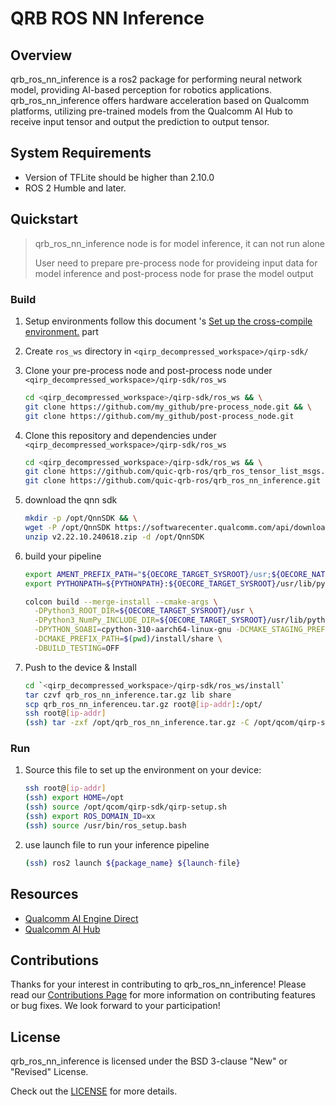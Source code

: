 # QRB ROS NN Inference

## Overview

qrb_ros_nn_inference is a ros2 package for performing neural network model, providing AI-based perception for robotics applications. qrb_ros_nn_inference
offers hardware acceleration based on Qualcomm platforms, utilizing pre-trained models from the Qualcomm AI Hub to receive input tensor and output the prediction to output tensor.

## System Requirements

- Version of TFLite should be higher than 2.10.0
- ROS 2 Humble and later.

## Quickstart

> qrb_ros_nn_inference node is for model inference, it can not run alone
>
> User need to prepare pre-process node for provideing input data for model inference and post-process node for prase the model output

### Build

1. Setup environments follow this document 's [Set up the cross-compile environment.](https://docs.qualcomm.com/bundle/publicresource/topics/80-65220-2/develop-your-first-application_6.html?product=1601111740013072&facet=Qualcomm%20Intelligent%20Robotics%20(QIRP)%20Product%20SDK&state=releasecandidate) part

2. Create `ros_ws` directory in `<qirp_decompressed_workspace>/qirp-sdk/`

3. Clone your pre-process node and post-process node under `<qirp_decompressed_workspace>/qirp-sdk/ros_ws`

   ```bash
   cd <qirp_decompressed_workspace>/qirp-sdk/ros_ws && \
   git clone https://github.com/my_github/pre-process_node.git && \
   git clone https://github.com/my_github/post-process_node.git
   ```

4. Clone this repository and dependencies under `<qirp_decompressed_workspace>/qirp-sdk/ros_ws`

   ```bash
   cd <qirp_decompressed_workspace>/qirp-sdk/ros_ws && \
   git clone https://github.com/quic-qrb-ros/qrb_ros_tensor_list_msgs.git && \
   git clone https://github.com/quic-qrb-ros/qrb_ros_nn_inference.git
   ```

5. download the qnn sdk

   ```bash
   mkdir -p /opt/QnnSDK && \
   wget -P /opt/QnnSDK https://softwarecenter.qualcomm.com/api/download/software/qualcomm_neural_processing_sdk/v2.22.10.240618.zip && \
   unzip v2.22.10.240618.zip -d /opt/QnnSDK
   ```

6. build your pipeline

   ```bash
   export AMENT_PREFIX_PATH="${OECORE_TARGET_SYSROOT}/usr;${OECORE_NATIVE_SYSROOT}/usr"
   export PYTHONPATH=${PYTHONPATH}:${OECORE_TARGET_SYSROOT}/usr/lib/python3.10/site-packages

   colcon build --merge-install --cmake-args \
     -DPython3_ROOT_DIR=${OECORE_TARGET_SYSROOT}/usr \
     -DPython3_NumPy_INCLUDE_DIR=${OECORE_TARGET_SYSROOT}/usr/lib/python3.10/site-packages/numpy/core/include \
     -DPYTHON_SOABI=cpython-310-aarch64-linux-gnu -DCMAKE_STAGING_PREFIX=$(pwd)/install \
     -DCMAKE_PREFIX_PATH=$(pwd)/install/share \
     -DBUILD_TESTING=OFF
   ```

7. Push to the device & Install

   ```bash
   cd `<qirp_decompressed_workspace>/qirp-sdk/ros_ws/install`
   tar czvf qrb_ros_nn_inference.tar.gz lib share
   scp qrb_ros_nn_inferenceu.tar.gz root@[ip-addr]:/opt/
   ssh root@[ip-addr]
   (ssh) tar -zxf /opt/qrb_ros_nn_inference.tar.gz -C /opt/qcom/qirp-sdk/usr/
   ```

### Run

1. Source this file to set up the environment on your device:

   ```bash
   ssh root@[ip-addr]
   (ssh) export HOME=/opt
   (ssh) source /opt/qcom/qirp-sdk/qirp-setup.sh
   (ssh) export ROS_DOMAIN_ID=xx
   (ssh) source /usr/bin/ros_setup.bash
   ```

2. use launch file to run your inference pipeline

   ```bash
   (ssh) ros2 launch ${package_name} ${launch-file}
   ```

## Resources

- [Qualcomm AI Engine Direct](https://docs.qualcomm.com/bundle/publicresource/topics/80-63442-50/introduction.html)
- [Qualcomm AI Hub](https://aihub.qualcomm.com/)

## Contributions

Thanks for your interest in contributing to qrb_ros_nn_inference! Please read our [Contributions Page](CONTRIBUTING.md) for more information on contributing features or bug fixes. We look forward to your participation!

## License

qrb_ros_nn_inference is licensed under the BSD 3-clause "New" or "Revised" License.

Check out the [LICENSE](LICENSE) for more details.
